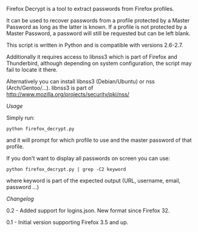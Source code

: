 Firefox Decrypt is a tool to extract passwords from Firefox profiles.

It can be used to recover passwords from a profile protected by a Master
Password as long as the latter is known.
If a profile is not protected by a Master Password, a password will still be
requested but can be left blank.

This script is written in Python and is compatible with versions 2.6-2.7.

Additionally it requires access to libnss3 which is part of Firefox and
Thunderbird, although depending on system configuration, the script may fail to
locate it there.

Alternatively you can install libnss3 (Debian/Ubuntu) or nss (Arch/Gentoo/...).
libnss3 is part of http://www.mozilla.org/projects/security/pki/nss/


*Usage*

Simply run:

```
python firefox_decrypt.py
```

and it will prompt for which profile to use and the master password of that
profile.

If you don't want to display all passwords on screen you can use:

```
python firefox_decrypt.py | grep -C2 keyword
```
where keyword is part of the expected output (URL, username, email, password ...)


*Changelog*

0.2 - Added support for logins.json. New format since Firefox 32.

0.1 - Initial version supporting Firefox 3.5 and up.
